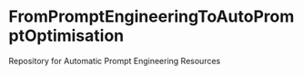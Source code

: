 # FromPromptEngineeringToAutoPromptOptimisation
Repository for Automatic Prompt Engineering Resources 
